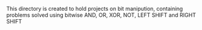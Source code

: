 This directory is created to hold projects on bit manipution, containing problems solved using bitwise AND, OR, XOR, NOT, LEFT SHIFT and RIGHT SHIFT
